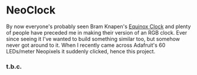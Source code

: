NeoClock
========

By now everyone's probably seen Bram Knapen's [Equinox Clock](http://www.bramknaapen.com/?p=549) 
and plenty of people have preceded me in making their version of an RGB clock. Ever since seeing it
I've wanted to build something similar too, but somehow never got around to it. When I recently came
across Adafruit's 60 LEDs/meter Neopixels it suddenly clicked, hence this project.


### t.b.c.



